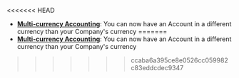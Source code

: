 <<<<<<< HEAD
- **[Multi-currency Accounting](https://frappe.io/docs/user/guides/accounts/multi-currency-accounting)**: You can now have an Account in a different currency than your Company's currency
=======
- **[Multi-currency Accounting](https://frappe.github.io/erpnext/user/guides/accounts/multi-currency-accounting)**: You can now have an Account in a different currency than your Company's currency
>>>>>>> ccaba6a395ce8e0526cc059982c83eddcdec9347
